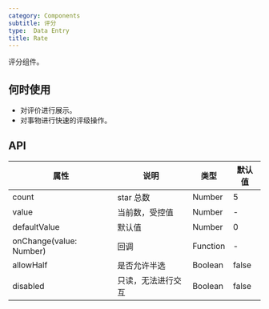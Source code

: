 ```yaml
---
category: Components
subtitle: 评分
type:  Data Entry
title: Rate
---
```


评分组件。

## 何时使用

- 对评价进行展示。
- 对事物进行快速的评级操作。

## API

| 属性        | 说明           | 类型               | 默认值       |
|------------|----------------|-------------------|-------------|
| count    | star 总数 | Number | 5 |
| value | 当前数，受控值 | Number | - |
| defaultValue | 默认值 | Number | 0 |
| onChange(value: Number) | 回调   | Function | - |
| allowHalf | 是否允许半选   | Boolean | false |
| disabled | 只读，无法进行交互 | Boolean | false |
